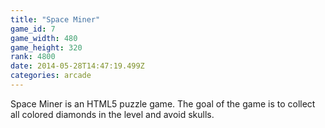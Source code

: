 ```yaml
---
title: "Space Miner"
game_id: 7
game_width: 480
game_height: 320
rank: 4800
date: 2014-05-28T14:47:19.499Z
categories: arcade
---
```

Space Miner is an HTML5 puzzle game. The goal of the game is to collect all colored diamonds in the level and avoid skulls.